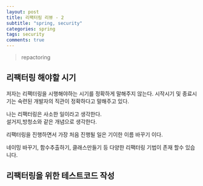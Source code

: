 ```yaml
---
layout: post
title: 리팩터링 리뷰 - 2
subtitle: "spring, security"
categories: spring
tags: security
comments: true
---
```

> repactoring

## 리팩터링 해야할 시기 
  
  저자는 리팩터링을 시행해야하는 시기를 정확하게 말해주지 않는다. 시작시기 및 종료시기는 숙련된 개발자의 직관이 정확하다고 말해주고 있다. 

  나는 리팩터링은 사소한 일이라고 생각한다.  
  설거지,방청소와 같은 개념으로 생각한다. 

  리팩터링을 진행하면서 가장 처음 진행될 일은 기이한 이름 바꾸기 이다.

  네이밍 바꾸기, 함수추출하기, 클래스만들기 등 다양한 리팩터링 기법이 존재 할수 있습니다. 


## 리팩터링을 위한 테스트코드 작성 
  
  
  